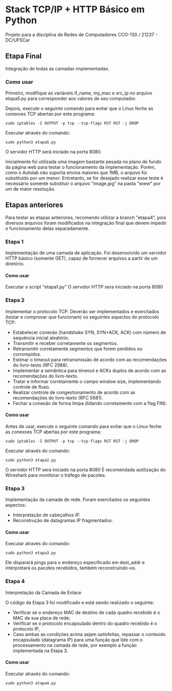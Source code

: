 # Stack TCP/IP + HTTP Básico em Python

Projeto para a disciplina de Redes de Computadores
CCO-130 / 21237 - DC/UFSCar


## Etapa Final
Integração de todas as camadas implementadas.

### Como usar
Primeiro, modifique as variáveis if_name, my_mac e src_ip no arquivo etapa5.py para corresponder aos valores de seu computador.

Depois, execute o seguinte comando para evitar que o Linux feche as conexoes TCP abertas por este programa:

    sudo iptables -I OUTPUT -p tcp --tcp-flags RST RST -j DROP

Executar através do comando:

    sudo python3 etapa5.py
    
O servidor HTTP será iniciado na porta 8080.

Inicialmente foi utilizada uma imagem bastante pesada no plano de fundo da página web para testar o funcionamento da implementação. Porém, como o Autolab não suporta envios maiores que 1MB, o arquivo foi substituido por um menor. Entretanto, se for desejado realizar esse teste é necessário somente substituir o arquivo "image.jpg" na pasta "www" por um de maior resolução.

## Etapas anteriores

Para testar as etapas anteriores, recomendo utilizar a branch "etapa4", pois diversos arquivos foram modificados na integração final que devem impedir o funcionamento delas separadamente.

### Etapa 1
Implementação de uma camada de aplicação. 
Foi desenvolvido um servidor HTTP básico (somente GET), capaz de fornecer arquivos a partir de um diretório.

#### Como usar
Executar o script "etapa1.py"
O servidor HTTP sera iniciado na porta 8080

### Etapa 2
Implementar o protocolo TCP. Deverão ser implementados e exercitados (testar e comprovar que funcionam) os seguintes aspectos do protocolo TCP:
- Estabelecer conexão (handshake SYN, SYN+ACK, ACK) com número de sequência inicial aleatório.
- Transmitir e receber corretamente os segmentos.
- Retransmitir corretamente segmentos que forem perdidos ou corrompidos.
- Estimar o timeout para retransmissão de acordo com as recomendações do livro-texto (RFC 2988).
- Implementar a semântica para timeout e ACKs duplos de acordo com as recomendações do livro-texto.
- Tratar e informar corretamente o campo window size, implementando controle de fluxo.
- Realizar controle de congestionamento de acordo com as recomendações do livro-texto (RFC 5681).
- Fechar a conexão de forma limpa (lidando corretamente com a flag FIN).

#### Como usar
Antes de usar, execute o seguinte comando para evitar que o Linux feche
as conexoes TCP abertas por este programa:

    sudo iptables -I OUTPUT -p tcp --tcp-flags RST RST -j DROP

Executar através do comando:

    sudo python3 etapa2.py
    
O servidor HTTP sera iniciado na porta 8080
È recomendada autilização do Wireshark para monitorar o tráfego de pacotes.

### Etapa 3
Implementação da camada de rede.
Foram exercitados os seguintes aspectos:
- Interpretação de cabeçalhos IP.
- Reconstrução de datagramas IP fragmentados.

#### Como usar
Executar através do comando:

    sudo python3 etapa3.py

Ele disparará pings para o endereço especificado em dest_addr e interpretará os pacotes recebidos, também reconstruindo-os.

### Etapa 4
Interpretação da Camada de Enlace

O código da Etapa 3 foi modificado e está sendo realizado o seguinte:

- Verificar se o endereço MAC de destino de cada quadro recebido é o MAC da sua placa de rede;
- Verificar se o protocolo encapsulado dentro do quadro recebido é o protocolo IP,
- Caso ambas as condições acima sejam satisfeitas, repassar o conteúdo encapsulado (datagrama IP) para uma função que lide com o processamento na camada de rede, por exemplo a função implementada na Etapa 3.

#### Como usar
Executar através do comando:

    sudo python3 etapa4.py